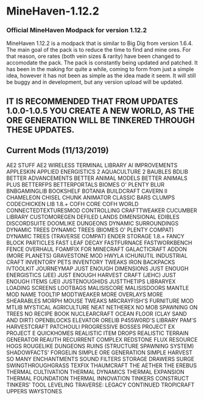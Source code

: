 # MineHaven-1.12.2
### Official MineHaven Modpack for version 1.12.2

MineHaven 1.12.2 is a modpack that is similar to Big Dig from version 1.6.4. The main goal of the pack is to reduce the time to find and mine ores.
For that reason, ore rates (both vein sizes & rarity) have been changed to accomodate the pack. The pack is constantly being updated and patched. It has been in the making for quite a while, coming to form from just a simple idea, however it has not been as simple as the idea made it seem. It will still be buggy and in development, but any version upload will be updated. 

## IT IS RECOMMENDED THAT FROM UPDATES 1.0.0-1.0.5 YOU CREATE A NEW WORLD, AS THE ORE GENERATION WILL BE TINKERED THROUGH THESE UPDATES.

## Current Mods (11/13/2019)
AE2 STUFF
AE2 WIRELESS TERMINAL LIBRARY
AI IMPROVEMENTS
APPLESKIN
APPLIED ENERGISTICS 2
AQUACULTURE 2
BAUBLES
BDLIB
BETTER ADVANCEMENTS
BETTER ANIMAL MODELS
BETTER ANIMALS PLUS
BETTERFPS
BETTERPORTALS
BIOMES O' PLENTY
BLUR
BNBGAMINGLIB
BOOKSHELF
BOTANIA
BUILDCRAFT
CAVERN II
CHAMELEON
CHISEL
CHUNK ANIMATOR
CLASSIC BARS
CLUMPS
CODECHICKEN LIB 1.8.+
COFH CORE
COFH WORLD
CONNECTEDTEXTURESMOD
CONTROLLING
CRAFTTWEAKER
CUCUMBER LIBRARY
CUSTOMOREGEN
DEFILED LANDS
DIMENSIONAL EDIBLES
DISCORDSUITE
DOOMLIKE DUNGEONS
DYNAMIC SURROUNDINGS
DYNAMIC TREES
DYNAMIC TREES (BIOMES O' PLENTY COMPAT)
DYNAMIC TREES (TRAVERSE COMPAT)
ENDER STORAGE 1.8.+
FANCY BLOCK PARTICLES
FAST LEAF DECAY
FASTFURNACE
FASTWORKBENCH
FENCE OVERHAUL
FOAMFIX FOR MINECRAFT
GALACTICRAFT ADDON (MORE PLANETS)
GRAVESTONE MOD
HWYLA
ICHUNUTIL
INDUSTRIAL CRAFT
INVENTORY PETS
INVENTORY TWEAKS
IRON BACKPACKS
IVTOOLKIT
JOURNEYMAP
JUST ENOUGH DIMENSIONS
JUST ENOUGH ENERGISTICS (JEE)
JUST ENOUGH HARVEST CRAFT (JEHC)
JUST ENOUGH ITEMS (JEI)
JUSTENOUGHIDS
JUSTTHETIPS
LIBRARYEX
LOADING SCREENS
LOOTBAGS
MALISISCORE
MALISISDOORS
MANTLE
MOD NAME TOOLTIP
MODTWEAKER
MORE OVERLAYS
MORE SHEARABLES
MORPH
MOUSE TWEAKS
MRCRAYFISH'S FURNITURE MOD
MTLIB
MYSTICAL AGRICULTURE
NEAT
NETHEREX
NO MOB SPAWNING ON TREES
NO RECIPE BOOK
NUCLEARCRAFT
OCEAN FLOOR (CLAY SAND AND DIRT)
OPENBLOCKS ELEVATOR
ORELIB
P455W0RD'S LIBRARY
PAM'S HARVESTCRAFT
PATCHOULI
PROGRESSIVE BOSSES
PROJECT EX
PROJECT E
QUICKHOMES
REALISTIC ITEM DROPS
REALISTIC TERRAIN GENERATOR
REAUTH
RECURRENT COMPLEX
REDSTONE FLUX
RESOURCE HOGS
ROUGELIKE DUNGEONS
RUINS (STRUCTURE SPAWNING SYSTEM)
SHADOWFACTS' FORGELIN
SIMPLE ORE GENERATION
SIMPLE HARVEST
SO MANY ENCHANTMENTS
SOUND FILTERS
STORAGE DRAWERS
SURGE
SWINGTHROUGHGRASS
TEXFIX
THAUMCRAFT
THE AETHER
THE EREBUS
THERMAL CULTIVATION
THERMAL DYNAMICS
THERMAL EXPANSION
THERMAL FOUNDATION
THERMAL INNOVATION
TINKERS CONSTRUCT
TINKERS' TOOL LEVELING
TRAVERSE: LEGACY CONTINUED
TROPICRAFT
UPPERS
WAYSTONES

